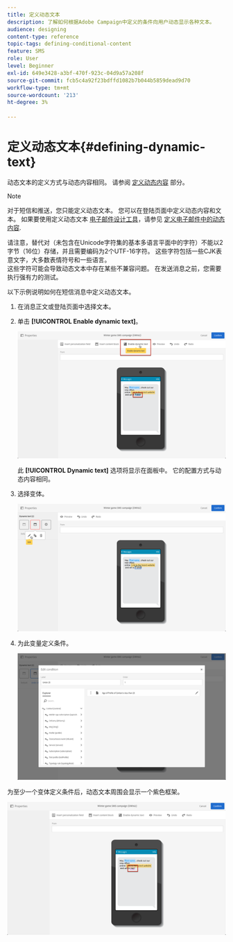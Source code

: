 ```yaml
---
title: 定义动态文本
description: 了解如何根据Adobe Campaign中定义的条件向用户动态显示各种文本。
audience: designing
content-type: reference
topic-tags: defining-conditional-content
feature: SMS
role: User
level: Beginner
exl-id: 649e3428-a3bf-470f-923c-04d9a57a208f
source-git-commit: fcb5c4a92f23bdffd1082b7b044b5859dead9d70
workflow-type: tm+mt
source-wordcount: '213'
ht-degree: 3%

---
```


# 定义动态文本{#defining-dynamic-text}

动态文本的定义方式与动态内容相同。 请参阅 [定义动态内容](../../designing/using/personalization.md#defining-dynamic-content-in-an-email) 部分。

>[!NOTE]
>
>对于短信和推送，您只能定义动态文本。 您可以在登陆页面中定义动态内容和文本。 如果要使用定义动态文本 [电子邮件设计工具](../../designing/using/designing-content-in-adobe-campaign.md)，请参见 [定义电子邮件中的动态内容](../../designing/using/personalization.md#defining-dynamic-content-in-an-email).

请注意，替代对（未包含在Unicode字符集的基本多语言平面中的字符）不能以2字节（16位）存储，并且需要编码为2个UTF-16字符。 这些字符包括一些CJK表意文字，大多数表情符号和一些语言。
<br>这些字符可能会导致动态文本中存在某些不兼容问题。 在发送消息之前，您需要执行强有力的测试。


以下示例说明如何在短信消息中定义动态文本。

1. 在消息正文或登陆页面中选择文本。
1. 单击 **[!UICONTROL Enable dynamic text]**。

   ![](assets/dynamic_text_sms_1.png)

   此 **[!UICONTROL Dynamic text]** 选项将显示在面板中。 它的配置方式与动态内容相同。

1. 选择变体。

   ![](assets/dynamic_text_sms_2.png)

1. 为此变量定义条件。

   ![](assets/dynamic_text_sms_4.png)

为至少一个变体定义条件后，动态文本周围会显示一个紫色框架。

![](assets/dynamic_text_sms_3.png)
